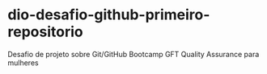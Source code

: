 # dio-desafio-github-primeiro-repositorio
Desafio de projeto sobre Git/GitHub
Bootcamp GFT Quality Assurance para mulheres
